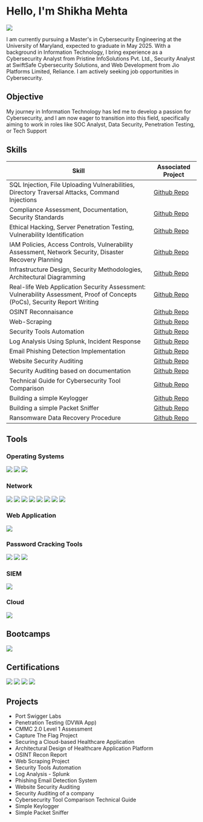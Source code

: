 # Hello, I'm Shikha Mehta
<a href="https://linkedin.com/in/shikha-mehta-8b49a7203"><img src="https://img.shields.io/badge/-LinkedIn-0072b1?&style=for-the-badge&logo=linkedin&logoColor=white" /></a>


I am currently pursuing a Master's in Cybersecurity Engineering at the University of Maryland, expected to graduate in May 2025. With a background in Information Technology, I bring experience as a Cybersecurity Analyst from Pristine InfoSolutions Pvt. Ltd., Security Analyst at SwiftSafe Cybersecurity Solutions, and Web Development from Jio Platforms Limited, Reliance. 
I am actively seeking job opportunities in Cybersecurity.

## Objective

My journey in Information Technology has led me to develop a passion for Cybersecurity, and I am now eager to transition into this field, specifically aiming to work in roles like SOC Analyst, Data Security, Penetration Testing, or Tech Support

## Skills

| Skill                                                                                                                                                     | Associated Project                                                                      |
|-----------------------------------------------|----------------------------|
| SQL Injection, File Uploading Vulnerabilities, Directory Traversal Attacks, Command Injections                            | <a href="https://github.com/shikha1149myprojects/Penetration-Testing">Github Repo</a>|
| Compliance Assessment, Documentation, Security Standards                                                                     | <a href="https://github.com/shikha1149myprojects/CMMC-Level1-Assessment">Github Repo</a>|
| Ethical Hacking, Server Penetration Testing, Vulnerability Identification                                                       | <a href="https://github.com/shikha1149myprojects/Capture-The-Flag">Github Repo</a>|
| IAM Policies, Access Controls, Vulnerability Assessment, Network Security, Disaster Recovery Planning      | <a href="https://github.com/shikha1149myprojects/Securing-a-Cloud-based-Healthcare-Application">Github Repo</a>|
| Infrastructure Design, Security Methodologies, Architectural Diagramming                         | <a href="https://github.com/shikha1149myprojects/Architectural-Design-and-Overview-of-Proposed-Healthcare-Application-Platform">Github Repo</a>|
| Real-life Web Application Security Assessment: Vulnerability Assessment, Proof of Concepts (PoCs), Security Report Writing                                | <a href="https://github.com/shikha1149myprojects/Ethical-Hacking-Training-Project">Github Repo</a>||
| OSINT Reconnaisance                                                                                    |<a href="https://github.com/shikha1149myprojects/OSINT-Recon">Github Repo</a>|
| Web-Scraping                                                                                     |<a href="https://github.com/shikha1149myprojects/Web-Scraping-Project">Github Repo</a>|
| Security Tools Automation                                                                                     |<a href="https://github.com/shikha1149myprojects/Security-Tools-Automation">Github Repo</a>|
| Log Analysis Using Splunk, Incident Response                                                                  |<a href="https://github.com/shikha1149myprojects/LogAnalysis-IncidentResponse">Github Repo</a>|
| Email Phishing Detection Implementation                                                                  |<a href="https://github.com/shikha1149myprojects/Email-Phishing-Detection">Github Repo</a>|
| Website Security Auditing                                                                 |<a href="https://github.com/shikha1149myprojects/Website-Security-Auditing">Github Repo</a>|
| Security Auditing based on documentation                                                                |<a href="https://github.com/shikha1149myprojects/SecurityAudit">Github Repo</a>|
| Technical Guide for Cybersecurity Tool Comparison                                                                |<a href="https://github.com/shikha1149myprojects/Tool-Comparison-Technical-Guide">Github Repo</a>|
| Building a simple Keylogger                                                                |<a href="https://github.com/shikha1149myprojects/Simple-Keylogger">Github Repo</a>|
| Building a simple Packet Sniffer                                                                |<a href="https://github.com/shikha1149myprojects/Simple-Packet-Sniffer">Github Repo</a>|
| Ransomware Data Recovery Procedure                                                                |<a href="https://github.com/shikha1149myprojects/Lost-Data-Retrieval">Github Repo</a>|

## Tools

### Operating Systems
<div>
    <img src="https://img.shields.io/badge/-Linux-777BB4?&style=for-the-badge&logo=Linux&logoColor=white" />
    <img src="https://img.shields.io/badge/-Mac%20OS-1679A7?&style=for-the-badge&logo=MacOS&logoColor=white" />
     <img src="https://img.shields.io/badge/-Windows-000000?&style=for-the-badge&logo=Windows&logoColor=white" />
</div>

### Network
<div>
    <img src="https://img.shields.io/badge/-Wireshark-1679A7?&style=for-the-badge&logo=Wireshark&logoColor=white" />
    <img src="https://img.shields.io/badge/-NMap-EF3B2D?&style=for-the-badge&logo=NMap&logoColor=white" />
    <img src="https://img.shields.io/badge/-Metasploit-777BB4?&style=for-the-badge&logo=Metasploit&logoColor=white" />
    <img src="https://img.shields.io/badge/-BurpSuite-1679A7?&style=for-the-badge&logo=BurpSuite&logoColor=white" />
    <img src="https://img.shields.io/badge/-NetCat-EF3B2D?&style=for-the-badge&logo=NetCat&logoColor=white" />
    <img src="https://img.shields.io/badge/-Aircrack%20ng-FF9900?&style=for-the-badge&logo=Aircrack%20ng&logoColor=white" />
    <img src="https://img.shields.io/badge/-Nessus-FFFFFF?&style=for-the-badge&logo=Nessus&logoColor=white" />
    <img src="https://img.shields.io/badge/-Snort-FFC0CB?&style=for-the-badge&logo=Snort&logoColor=white" />
</div>

### Web Application
<div>
    <img src="https://img.shields.io/badge/-Nikto-FF9900?&style=for-the-badge&logo=Nikto&logoColor=white" />
</div>

### Password Cracking Tools
<div>
    <img src="https://img.shields.io/badge/-John%20The%20Ripper-777BB4?&style=for-the-badge&logo=John%20The%20Ripper&logoColor=white" />
    <img src="https://img.shields.io/badge/-Hydra-1679A7?&style=for-the-badge&logo=Hydra&logoColor=white" />
     <img src="https://img.shields.io/badge/-Hashcat-FFC0CB?&style=for-the-badge&logo=Hashcat&logoColor=white" />
</div>

### SIEM
<div>
    <img src="https://img.shields.io/badge/-Splunk-000000?&style=for-the-badge&logo=Splunk&logoColor=white" />
</div>

### Cloud
<div>
    <img src="https://img.shields.io/badge/-Amazon%20S3-FF9900?&style=for-the-badge&logo=Amazon%20AWS&logoColor=white"/>
</div>

## Bootcamps
<div>
<img src="https://img.shields.io/badge/-Cybersecurity101%20Full%20Stack%20Academy-FFFFFF?&style=for-the-badge&logo=FullStackAcademy&logoColor=white" />
</div>

## Certifications
<div>
<img src="https://img.shields.io/badge/-Security%2B-FF0000?&style=for-the-badge&logo=CompTIA&logoColor=white" />
<img src="https://img.shields.io/badge/-Splunk-FFFFFF?&style=for-the-badge&logo=AWS&logoColor=white" />
<img src="https://img.shields.io/badge/-CommonWealth%20Bank%20Introduction%20To%20Cybersecurity%20Job%20Simulation-FF9900?&style=for-the-badge&logo=CommonwealthBank&logoColor=white" /></a>
<img src="https://img.shields.io/badge/-BECOME%20AN%20ETHICAL%20HACKER-0072b1?&style=for-the-badge&logo=linkedin&logoColor=white" /></a>
</div>

## Projects
- Port Swigger Labs
- Penetration Testing (DVWA App)
- CMMC 2.0 Level 1 Assessment
- Capture The Flag Project
-  Securing a Cloud-based Healthcare Application
-  Architectural Design of Healthcare Application Platform
-  OSINT Recon Report
-  Web Scraping Project
-  Security Tools Automation
-  Log Analysis - Splunk
-  Phishing Email Detection System
-  Website Security Auditing
-  Security Auditing of a company
-  Cybersecurity Tool Comparison Technical Guide
-  Simple Keylogger
-  Simple Packet Sniffer

